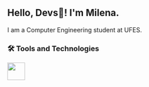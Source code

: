 ## Hello, Devs👋! I'm Milena.
I am a Computer Engineering student at UFES.

### 🛠 Tools and Technologies

<img src="https://cdn.jsdelivr.net/gh/devicons/devicon/icons/adonisjs/adonisjs-original.svg" width="40" height="40">
    
<!--
<img src="https://cdn.jsdelivr.net/gh/devicons/devicon/icons/adonisjs/adonisjs-original.svg" width="40" height="40"/>
<img src="https://cdn.jsdelivr.net/gh/devicons/devicon/icons/adonisjs/adonisjs-original.svg" width="40" height="40"/>

💻   Java | Spring-boot
🌐   HTML | CSS | JavaScript
🛢   MySQL | PostgreSQL, DynamoDB, Redis
🔧   Git | Markdown

**milenaTavares/milenaTavares** is a ✨ _special_ ✨ repository because its `README.md` (this file) appears on your GitHub profile.

Here are some ideas to get you started:

- 🔭 I’m currently working on ...
- 🌱 I’m currently learning ...
- 👯 I’m looking to collaborate on ...
- 🤔 I’m looking for help with ...
- 💬 Ask me about ...
- 📫 How to reach me: ...
- 😄 Pronouns: ...
- ⚡ Fun fact: ...
-->
